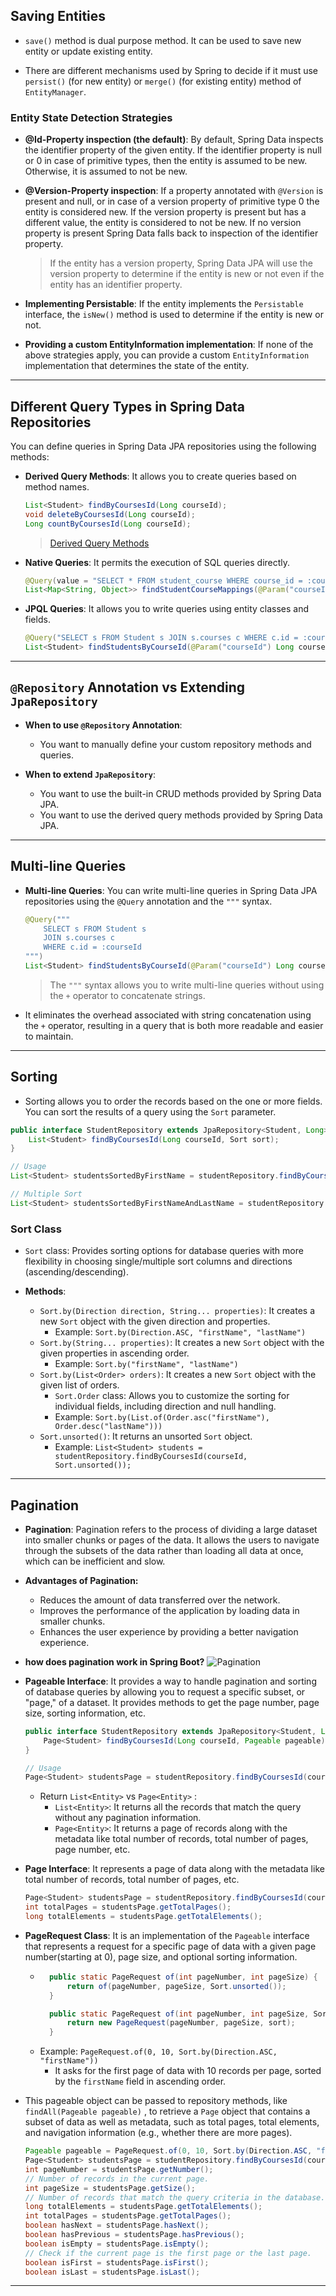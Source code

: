 ## Saving Entities

- `save()` method is dual purpose method. It can be used to save new entity or update existing entity.

- There are different mechanisms used by Spring to decide if it must use `persist()` (for new entity) or `merge()` (for existing entity) method of `EntityManager`.

### Entity State Detection Strategies

- **@Id-Property inspection (the default)**: By default, Spring Data inspects the identifier property of the given entity. If the identifier property is null or 0 in case of primitive types, then the entity is assumed to be new. Otherwise, it is assumed to not be new.

- **@Version-Property inspection**: If a property annotated with `@Version` is present and null, or in case of a version property of primitive type 0 the entity is considered new. If the version property is present but has a different value, the entity is considered to not be new. If no version property is present Spring Data falls back to inspection of the identifier property.
    > If the entity has a version property, Spring Data JPA will use the version property to determine if the entity is new or not even if the entity has an identifier property.

- **Implementing Persistable**: If the entity implements the `Persistable` interface, the `isNew()` method is used to determine if the entity is new or not.

- **Providing a custom EntityInformation implementation**: If none of the above strategies apply, you can provide a custom `EntityInformation` implementation that determines the state of the entity.

----------------------------------------------------------------

## Different Query Types in Spring Data Repositories

You can define queries in Spring Data JPA repositories using the following methods:

- **Derived Query Methods**: It allows you to create queries based on method names. 
    ```java
    List<Student> findByCoursesId(Long courseId);
    void deleteByCoursesId(Long courseId);
    Long countByCoursesId(Long courseId);
    ```
    > [Derived Query Methods](https://docs.spring.io/spring-data/jpa/reference/jpa/query-methods.html)

- **Native Queries**: It permits the execution of SQL queries directly.
    ```java
    @Query(value = "SELECT * FROM student_course WHERE course_id = :courseId", nativeQuery = true)
    List<Map<String, Object>> findStudentCourseMappings(@Param("courseId") Long courseId);
    ```
- **JPQL Queries**: It allows you to write queries using entity classes and fields. 
    ```java
    @Query("SELECT s FROM Student s JOIN s.courses c WHERE c.id = :courseId")
    List<Student> findStudentsByCourseId(@Param("courseId") Long courseId);
    ```

----------------------------------------------------------------

## `@Repository` Annotation vs Extending `JpaRepository`

- **When to use `@Repository` Annotation**:
    - You want to manually define your custom repository methods and queries.

- **When to extend `JpaRepository`**:
    - You want to use the built-in CRUD methods provided by Spring Data JPA.
    - You want to use the derived query methods provided by Spring Data JPA.

----------------------------------------------------------------

## Multi-line Queries

- **Multi-line Queries**: You can write multi-line queries in Spring Data JPA repositories using the `@Query` annotation and the `"""` syntax.
    ```java
    @Query("""
        SELECT s FROM Student s
        JOIN s.courses c
        WHERE c.id = :courseId
    """)
    List<Student> findStudentsByCourseId(@Param("courseId") Long courseId);
    ```
    > The `"""` syntax allows you to write multi-line queries without using the `+` operator to concatenate strings.


- It eliminates the overhead associated with string concatenation using the `+` operator, resulting in a query that is both more readable and easier to maintain.

----------------------------------------------------------------

## Sorting

- Sorting allows you to order the records based on the one or more fields. You can sort the results of a query using the `Sort` parameter.
```java
public interface StudentRepository extends JpaRepository<Student, Long> {
    List<Student> findByCoursesId(Long courseId, Sort sort);
}

// Usage
List<Student> studentsSortedByFirstName = studentRepository.findByCoursesId(courseId, Sort.by(Direction.ASC, "firstName"));

// Multiple Sort
List<Student> studentsSortedByFirstNameAndLastName = studentRepository.findByCoursesId(courseId, Sort.by(Direction.ASC, "firstName", "lastName"));
```

### Sort Class

- `Sort` class: Provides sorting options for database queries with more flexibility in choosing single/multiple sort columns and directions (ascending/descending).
    
- **Methods**:
    - `Sort.by(Direction direction, String... properties)`: It creates a new `Sort` object with the given direction and properties.
        - Example: `Sort.by(Direction.ASC, "firstName", "lastName")`
    - `Sort.by(String... properties)`: It creates a new `Sort` object with the given properties in ascending order.
        - Example: `Sort.by("firstName", "lastName")`
    - `Sort.by(List<Order> orders)`: It creates a new `Sort` object with the given list of orders.
        - `Sort.Order` class: Allows you to customize the sorting for individual fields, including direction and null handling.
        - Example: `Sort.by(List.of(Order.asc("firstName"), Order.desc("lastName")))`
    - `Sort.unsorted()`: It returns an unsorted `Sort` object.
        - Example: `List<Student> students = studentRepository.findByCoursesId(courseId, Sort.unsorted());`

----------------------------------------------------------------

## Pagination

- **Pagination**: Pagination refers to the process of dividing a large dataset into smaller chunks or pages of the data. It allows the users to navigate through the subsets of the data rather than loading all data at once, which can be inefficient and slow.

- **Advantages of Pagination:**
    - Reduces the amount of data transferred over the network.
    - Improves the performance of the application by loading data in smaller chunks.
    - Enhances the user experience by providing a better navigation experience.

- **how does pagination work in Spring Boot?**
    ![Pagination](./imgs/pagination.webp)


- **Pageable Interface**: It provides a way to handle pagination and sorting of database queries by allowing you to request a specific subset, or "page," of a dataset. It provides methods to get the page number, page size, sorting information, etc.
    ```java
    public interface StudentRepository extends JpaRepository<Student, Long> {
        Page<Student> findByCoursesId(Long courseId, Pageable pageable);
    }

    // Usage
    Page<Student> studentsPage = studentRepository.findByCoursesId(courseId, PageRequest.of(0, 10, Sort.by(Direction.ASC, "firstName")));
    ```

    - Return `List<Entity>` vs `Page<Entity>` :
        - `List<Entity>`: It returns all the records that match the query without any pagination information.
        - `Page<Entity>`: It returns a page of records along with the metadata like total number of records, total number of pages, page number, etc.

- **Page Interface**: It represents a page of data along with the metadata like total number of records, total number of pages, etc.
    ```java
    Page<Student> studentsPage = studentRepository.findByCoursesId(courseId, PageRequest.of(0, 10, Sort.by(Direction.ASC, "firstName")));
    int totalPages = studentsPage.getTotalPages();
    long totalElements = studentsPage.getTotalElements();
    ```

- **PageRequest Class**: It is an implementation of the `Pageable` interface that represents a request for a specific page of data with a given page number(starting at 0), page size, and optional sorting information.
    - ```java
        public static PageRequest of(int pageNumber, int pageSize) {
            return of(pageNumber, pageSize, Sort.unsorted());
        }

        public static PageRequest of(int pageNumber, int pageSize, Sort sort) {
            return new PageRequest(pageNumber, pageSize, sort);
        }
        ```
    - Example: `PageRequest.of(0, 10, Sort.by(Direction.ASC, "firstName"))`
        - It asks for the first page of data with 10 records per page, sorted by the `firstName` field in ascending order.

- This pageable object can be passed to repository methods, like `findAll(Pageable pageable)` , to retrieve a `Page` object that contains a subset of data as well as metadata, such as total pages, total elements, and navigation information (e.g., whether there are more pages). 
    ```java
    Pageable pageable = PageRequest.of(0, 10, Sort.by(Direction.ASC, "firstName"));
    Page<Student> studentsPage = studentRepository.findByCoursesId(courseId, pageable);
    int pageNumber = studentsPage.getNumber();
    // Number of records in the current page.
    int pageSize = studentsPage.getSize();
    // Number of records that match the query criteria in the database.
    long totalElements = studentsPage.getTotalElements();
    int totalPages = studentsPage.getTotalPages();
    boolean hasNext = studentsPage.hasNext();
    boolean hasPrevious = studentsPage.hasPrevious();
    boolean isEmpty = studentsPage.isEmpty();
    // Check if the current page is the first page or the last page.
    boolean isFirst = studentsPage.isFirst();
    boolean isLast = studentsPage.isLast();
    ```
----------------------------------------------------------------